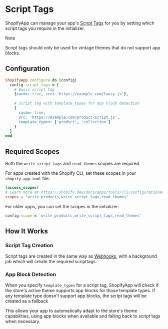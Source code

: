 # Script Tags

ShopifyApp can manage your app's [Script Tags](https://shopify.dev/docs/admin-api/graphql/reference/online-store/scripttag) for you by setting which script tags you require in the initializer.
> [!NOTE]
> Script tags should only be used for vintage themes that do not support app blocks.

## Configuration

```ruby
ShopifyApp.configure do |config|
  config.script_tags = [
    # Basic script tag
    {cache: true, src: 'https://example.com/fancy.js'},
    
    # Script tag with template_types for app block detection
    {
      cache: true, 
      src: 'https://example.com/product-script.js',
      template_types: ['product', 'collection']
    }
  ]
end
```

## Required Scopes
Both the `write_script_tags` and `read_themes` scopes are required.

For apps created with the Shopify CLI, set these scopes in your `shopify.app.toml` file:

```toml
[access_scopes]
# Learn more at https://shopify.dev/docs/apps/tools/cli/configuration#access_scopes
scopes = "write_products,write_script_tags,read_themes"
```

For older apps, you can set the scopes in the initializer:

```ruby
config.scope = 'write_products,write_script_tags,read_themes'
```

## How It Works

### Script Tag Creation

Script tags are created in the same way as [Webhooks](/docs/shopify_app/webhooks.md), with a background job which will create the required scripttags.

### App Block Detection

When you specify `template_types` for a script tag, ShopifyApp will check if the store's active theme supports app blocks for those template types. If any template type doesn't support app blocks, the script tags will be created as a fallback

This allows your app to automatically adapt to the store's theme capabilities, using app blocks when available and falling back to script tags when necessary.
